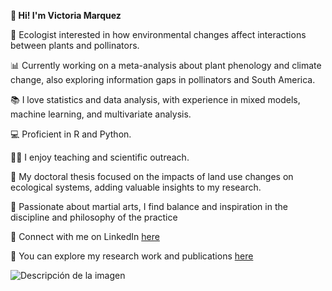 **👋 Hi! I'm Victoria Marquez**

🌱 Ecologist interested in how environmental changes affect interactions between plants and pollinators.

📊 Currently working on a meta-analysis about plant phenology and climate change, also exploring information gaps in pollinators and South America.

📚 I love statistics and data analysis, with experience in mixed models, machine learning, and multivariate analysis.

💻 Proficient in R and Python.

👩‍🏫 I enjoy teaching and scientific outreach.

📄 My doctoral thesis focused on the impacts of land use changes on ecological systems, adding valuable insights to my research.

🥋 Passionate about martial arts, I find balance and inspiration in the discipline and philosophy of the practice

🔗 Connect with me on LinkedIn [here](https://www.linkedin.com/in/vicmarquez/)

🔬 You can explore my research work and publications [here](https://www.researchgate.net/profile/Victoria-Marquez?ev=hdr_xprf)

![Descripción de la imagen](URL_de_la_imagen)
